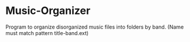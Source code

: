 # Music-Organizer
Program to organize disorganized music files into folders by band.
(Name must match pattern title-band.ext)
